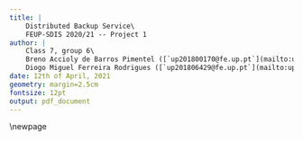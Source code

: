 ```yaml
---
title: |
    Distributed Backup Service\
    FEUP-SDIS 2020/21 -- Project 1
author: |
    Class 7, group 6\
    Breno Accioly de Barros Pimentel ([`up201800170@fe.up.pt`](mailto:up201800170@fe.up.pt))\
    Diogo Miguel Ferreira Rodrigues ([`up201806429@fe.up.pt`](mailto:up201806429@fe.up.pt))
date: 12th of April, 2021
geometry: margin=2.5cm
fontsize: 12pt
output: pdf_document
---
```


<!--
To compile the report, run:

pandoc report-config.md report.md -o report.pdf
-->

\newpage
